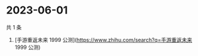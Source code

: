 # 2023-06-01

共 1 条

<!-- BEGIN -->
<!-- 最后更新时间 Thu Jun 01 2023 04:02:48 GMT+0800 (China Standard Time) -->

1. [手游重返未来 1999 公测](https://www.zhihu.com/search?q=手游重返未来 1999
   公测)

<!-- END -->
